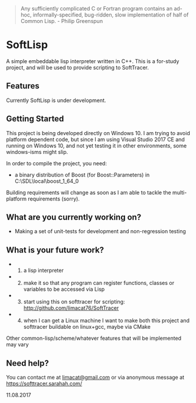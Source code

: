 > Any sufficiently complicated C or Fortran program contains an ad-hoc, informally-specified, bug-ridden, slow implementation
> of half of Common Lisp. - Philip Greenspun

# SoftLisp
A simple embeddable lisp interpreter written in C++. 
This is a for-study project, and will be used to provide scripting to SoftTracer.

## Features
Currently SoftLisp is under development.

## Getting Started
This project is being developed directly on Windows 10. I am trying to avoid platform dependent code, but since I am using
Visual Studio 2017 CE and running on Windows 10, and not yet testing it in other environments, some windows-isms might slip.

In order to compile the project, you need:
- a binary distribution of Boost (for Boost::Parameters) in C:\SDL\local\boost_1_64_0

Building requirements will change as soon as I am able to tackle the multi-platform requirements (sorry).

## What are you currently working on?
- Making a set of unit-tests for development and non-regression testing

## What is your future work?
- 1) a lisp interpreter
- 2) make it so that any program can register functions, classes or variables to be accessed via Lisp
- 3) start using this on softtracer for scripting: http://github.com/limacat76/SoftTracer
- 4) when I can get a Linux machine I want to make both this project and softtracer buildable on linux+gcc, maybe via CMake

Other common-lisp/scheme/whatever features that will be implemented may vary

## Need help?
You can contact me at limacat@gmail.com or via anonymous message at https://softtracer.sarahah.com/

11.08.2017